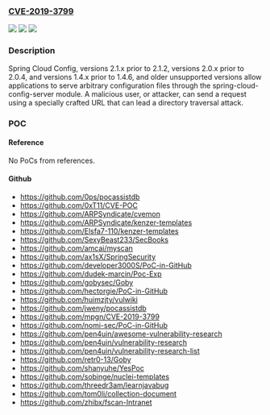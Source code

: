 ### [CVE-2019-3799](https://cve.mitre.org/cgi-bin/cvename.cgi?name=CVE-2019-3799)
![](https://img.shields.io/static/v1?label=Product&message=Spring%20Cloud%20Config&color=blue)
![](https://img.shields.io/static/v1?label=Version&message=2.0v2.0.4.RELEASE%20&color=brighgreen)
![](https://img.shields.io/static/v1?label=Vulnerability&message=CWE-22%3A%20Path%20Traversal&color=brighgreen)

### Description

Spring Cloud Config, versions 2.1.x prior to 2.1.2, versions 2.0.x prior to 2.0.4, and versions 1.4.x prior to 1.4.6, and older unsupported versions allow applications to serve arbitrary configuration files through the spring-cloud-config-server module. A malicious user, or attacker, can send a request using a specially crafted URL that can lead a directory traversal attack.

### POC

#### Reference
No PoCs from references.

#### Github
- https://github.com/0ps/pocassistdb
- https://github.com/0xT11/CVE-POC
- https://github.com/ARPSyndicate/cvemon
- https://github.com/ARPSyndicate/kenzer-templates
- https://github.com/Elsfa7-110/kenzer-templates
- https://github.com/SexyBeast233/SecBooks
- https://github.com/amcai/myscan
- https://github.com/ax1sX/SpringSecurity
- https://github.com/developer3000S/PoC-in-GitHub
- https://github.com/dudek-marcin/Poc-Exp
- https://github.com/gobysec/Goby
- https://github.com/hectorgie/PoC-in-GitHub
- https://github.com/huimzjty/vulwiki
- https://github.com/jweny/pocassistdb
- https://github.com/mpgn/CVE-2019-3799
- https://github.com/nomi-sec/PoC-in-GitHub
- https://github.com/pen4uin/awesome-vulnerability-research
- https://github.com/pen4uin/vulnerability-research
- https://github.com/pen4uin/vulnerability-research-list
- https://github.com/retr0-13/Goby
- https://github.com/shanyuhe/YesPoc
- https://github.com/sobinge/nuclei-templates
- https://github.com/threedr3am/learnjavabug
- https://github.com/tom0li/collection-document
- https://github.com/zhibx/fscan-Intranet

